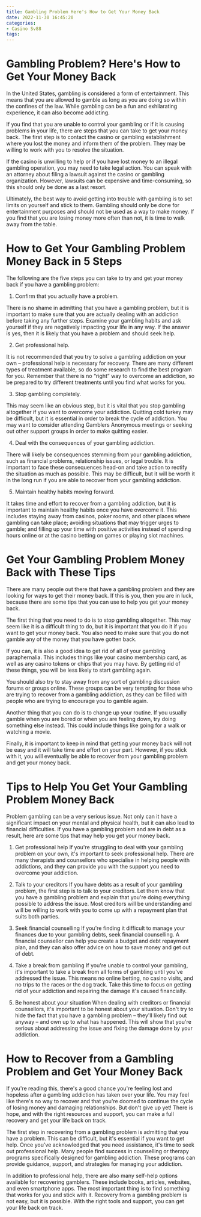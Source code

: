 ```yaml
---
title: Gambling Problem Here's How to Get Your Money Back 
date: 2022-11-30 16:45:20
categories:
- Casino Sv88
tags:
---
```



#  Gambling Problem? Here's How to Get Your Money Back 

In the United States, gambling is considered a form of entertainment. This means that you are allowed to gamble as long as you are doing so within the confines of the law. While gambling can be a fun and exhilarating experience, it can also become addicting.

If you find that you are unable to control your gambling or if it is causing problems in your life, there are steps that you can take to get your money back. The first step is to contact the casino or gambling establishment where you lost the money and inform them of the problem. They may be willing to work with you to resolve the situation.

If the casino is unwilling to help or if you have lost money to an illegal gambling operation, you may need to take legal action. You can speak with an attorney about filing a lawsuit against the casino or gambling organization. However, lawsuits can be expensive and time-consuming, so this should only be done as a last resort.

Ultimately, the best way to avoid getting into trouble with gambling is to set limits on yourself and stick to them. Gambling should only be done for entertainment purposes and should not be used as a way to make money. If you find that you are losing money more often than not, it is time to walk away from the table.

#  How to Get Your Gambling Problem Money Back in 5 Steps 

The following are the five steps you can take to try and get your money back if you have a gambling problem:

1. Confirm that you actually have a problem.

There is no shame in admitting that you have a gambling problem, but it is important to make sure that you are actually dealing with an addiction before taking any further steps. Examine your gambling habits and ask yourself if they are negatively impacting your life in any way. If the answer is yes, then it is likely that you have a problem and should seek help.

2. Get professional help.

It is not recommended that you try to solve a gambling addiction on your own – professional help is necessary for recovery. There are many different types of treatment available, so do some research to find the best program for you. Remember that there is no “right” way to overcome an addiction, so be prepared to try different treatments until you find what works for you.

3. Stop gambling completely.

This may seem like an obvious step, but it is vital that you stop gambling altogether if you want to overcome your addiction. Quitting cold turkey may be difficult, but it is essential in order to break the cycle of addiction. You may want to consider attending Gamblers Anonymous meetings or seeking out other support groups in order to make quitting easier.

4. Deal with the consequences of your gambling addiction.

There will likely be consequences stemming from your gambling addiction, such as financial problems, relationship issues, or legal trouble. It is important to face these consequences head-on and take action to rectify the situation as much as possible. This may be difficult, but it will be worth it in the long run if you are able to recover from your gambling addiction.

5. Maintain healthy habits moving forward.

It takes time and effort to recover from a gambling addiction, but it is important to maintain healthy habits once you have overcome it. This includes staying away from casinos, poker rooms, and other places where gambling can take place; avoiding situations that may trigger urges to gamble; and filling up your time with positive activities instead of spending hours online or at the casino betting on games or playing slot machines.

#  Get Your Gambling Problem Money Back with These Tips 

There are many people out there that have a gambling problem and they are looking for ways to get their money back. If this is you, then you are in luck, because there are some tips that you can use to help you get your money back. 

The first thing that you need to do is to stop gambling altogether. This may seem like it is a difficult thing to do, but it is important that you do it if you want to get your money back. You also need to make sure that you do not gamble any of the money that you have gotten back. 

If you can, it is also a good idea to get rid of all of your gambling paraphernalia. This includes things like your casino membership card, as well as any casino tokens or chips that you may have. By getting rid of these things, you will be less likely to start gambling again. 

You should also try to stay away from any sort of gambling discussion forums or groups online. These groups can be very tempting for those who are trying to recover from a gambling addiction, as they can be filled with people who are trying to encourage you to gamble again. 

Another thing that you can do is to change up your routine. If you usually gamble when you are bored or when you are feeling down, try doing something else instead. This could include things like going for a walk or watching a movie. 

Finally, it is important to keep in mind that getting your money back will not be easy and it will take time and effort on your part. However, if you stick with it, you will eventually be able to recover from your gambling problem and get your money back.

#  Tips to Help You Get Your Gambling Problem Money Back 

Problem gambling can be a very serious issue. Not only can it have a significant impact on your mental and physical health, but it can also lead to financial difficulties. If you have a gambling problem and are in debt as a result, here are some tips that may help you get your money back.

1. Get professional help
If you're struggling to deal with your gambling problem on your own, it's important to seek professional help. There are many therapists and counsellors who specialise in helping people with addictions, and they can provide you with the support you need to overcome your addiction.

2. Talk to your creditors
If you have debts as a result of your gambling problem, the first step is to talk to your creditors. Let them know that you have a gambling problem and explain that you're doing everything possible to address the issue. Most creditors will be understanding and will be willing to work with you to come up with a repayment plan that suits both parties.

3. Seek financial counselling
If you're finding it difficult to manage your finances due to your gambling debts, seek financial counselling. A financial counsellor can help you create a budget and debt repayment plan, and they can also offer advice on how to save money and get out of debt.

4. Take a break from gambling
If you're unable to control your gambling, it's important to take a break from all forms of gambling until you've addressed the issue. This means no online betting, no casino visits, and no trips to the races or the dog track. Take this time to focus on getting rid of your addiction and repairing the damage it's caused financially.

5. Be honest about your situation
When dealing with creditors or financial counsellors, it's important to be honest about your situation. Don't try to hide the fact that you have a gambling problem – they'll likely find out anyway – and own up to what has happened. This will show that you're serious about addressing the issue and fixing the damage done by your addiction.

#  How to Recover from a Gambling Problem and Get Your Money Back

If you're reading this, there's a good chance you're feeling lost and hopeless after a gambling addiction has taken over your life. You may feel like there's no way to recover and that you're doomed to continue the cycle of losing money and damaging relationships. But don't give up yet! There is hope, and with the right resources and support, you can make a full recovery and get your life back on track.

The first step in recovering from a gambling problem is admitting that you have a problem. This can be difficult, but it's essential if you want to get help. Once you've acknowledged that you need assistance, it's time to seek out professional help. Many people find success in counselling or therapy programs specifically designed for gambling addiction. These programs can provide guidance, support, and strategies for managing your addiction.

In addition to professional help, there are also many self-help options available for recovering gamblers. These include books, articles, websites, and even smartphone apps. The most important thing is to find something that works for you and stick with it. Recovery from a gambling problem is not easy, but it is possible. With the right tools and support, you can get your life back on track.
